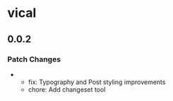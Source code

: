 # vical

## 0.0.2
### Patch Changes

- - fix: Typography and Post styling improvements
  - chore: Add changeset tool
